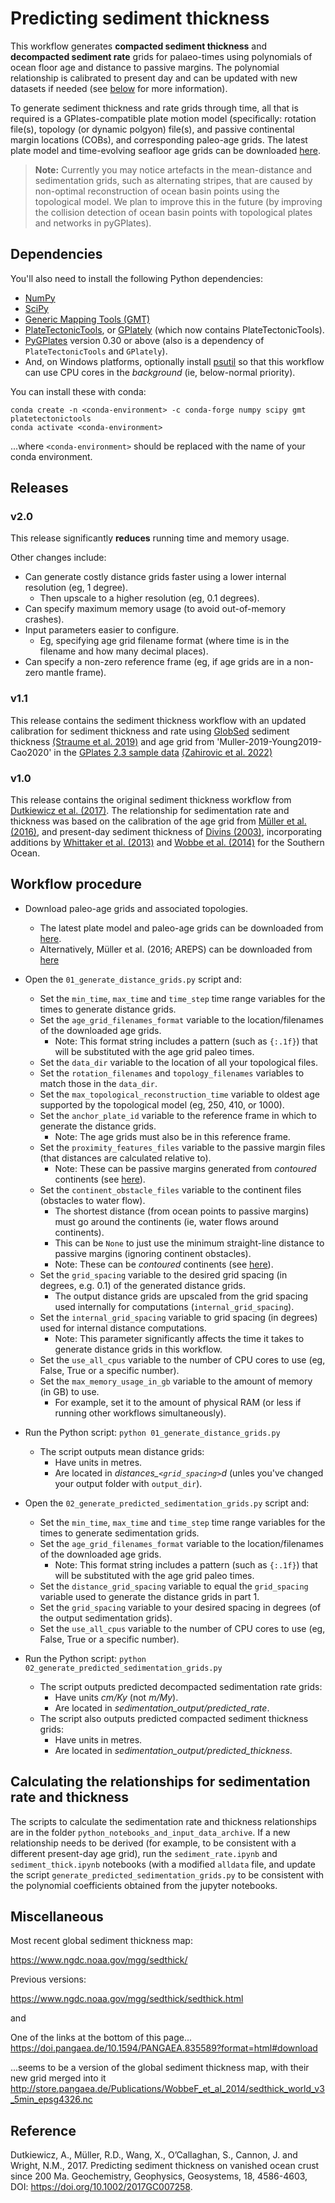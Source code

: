 # Predicting sediment thickness

This workflow generates **compacted sediment thickness** and **decompacted sediment rate** grids for palaeo-times using polynomials of ocean floor age and distance to passive margins. The polynomial relationship is calibrated to present day and can be updated with new datasets if needed (see [below](#calculating-the-relationships-for-sedimentation-rate-and-thickness) for more information).

To generate sediment thickness and rate grids through time, all that is required is a GPlates-compatible plate motion model (specifically: rotation file(s), topology (or dynamic polgyon) file(s), and passive continental margin locations (COBs), and corresponding paleo-age grids. The latest plate model and time-evolving seafloor age grids can be downloaded [here](https://www.earthbyte.org/gplates-2-4-software-and-data-sets/).

> __Note:__ Currently you may notice artefacts in the mean-distance and sedimentation grids, such as alternating stripes, that are caused by non-optimal reconstruction of ocean basin points using the topological model. We plan to improve this in the future (by improving the collision detection of ocean basin points with topological plates and networks in pyGPlates).

## Dependencies

You'll also need to install the following Python dependencies:
* [NumPy](https://numpy.org/)
* [SciPy](https://scipy.org/)
* [Generic Mapping Tools (GMT) ](https://www.generic-mapping-tools.org/)
* [PlateTectonicTools](https://github.com/EarthByte/PlateTectonicTools), or [GPlately](https://github.com/GPlates/gplately) (which now contains PlateTectonicTools).
* [PyGPlates](https://www.gplates.org/) version 0.30 or above (also is a dependency of `PlateTectonicTools` and `GPlately`).
* And, on Windows platforms, optionally install [psutil](https://pypi.org/project/psutil/) so that this workflow can use CPU cores in the *background* (ie, below-normal priority).


You can install these with conda:

```
conda create -n <conda-environment> -c conda-forge numpy scipy gmt platetectonictools
conda activate <conda-environment>
```

...where `<conda-environment>` should be replaced with the name of your conda environment.


## Releases
### v2.0
This release significantly __reduces__ running time and memory usage.

Other changes include:
- Can generate costly distance grids faster using a lower internal resolution (eg, 1 degree).
  - Then upscale to a higher resolution (eg, 0.1 degrees).
- Can specify maximum memory usage (to avoid out-of-memory crashes).
- Input parameters easier to configure.
  - Eg, specifying age grid filename format (where time is in the filename and how many decimal places).
- Can specify a non-zero reference frame (eg, if age grids are in a non-zero mantle frame).

### v1.1
This release contains the sediment thickness workflow with an updated calibration for sediment thickness and rate using [GlobSed](https://ngdc.noaa.gov/mgg/sedthick/) sediment thickness [(Straume et al. 2019)](https://doi.org/10.1029/2018GC008115) and age grid from 'Muller-2019-Young2019-Cao2020' in the [GPlates 2.3 sample data](https://www.earthbyte.org/gplates-2-3-software-and-data-sets/) [(Zahirovic et al. 2022)](https://doi.org/10.1002/gdj3.146)

### v1.0
This release contains the original sediment thickness workflow from [Dutkiewicz et al. (2017)](https://doi.org/10.1002/2017GC007258).
The relationship for sedimentation rate and thickness was based on the calibration of the age grid from [Müller et al. (2016)](https://doi.org/10.1146/annurev-earth-060115-012211), and present-day sediment thickness of [Divins (2003)](https://www.ngdc.noaa.gov/mgg/sedthick/sedthick.html), incorporating additions by [Whittaker et al. (2013)](https://doi.org/10.1002/ggge.20181) and [Wobbe et al. (2014)](https://doi.org/10.1016/j.gloplacha.2014.09.006) for the Southern Ocean. 


## Workflow procedure

- Download paleo-age grids and associated topologies.
    - The latest plate model and paleo-age grids can be downloaded from [here](https://www.earthbyte.org/gplates-2-4-software-and-data-sets/).
    - Alternatively, Müller et al. (2016; AREPS) can be downloaded from [here](https://www.earthbyte.org/webdav/ftp/Data_Collections/Muller_etal_2016_AREPS/)
- Open the `01_generate_distance_grids.py` script and:
    + Set the `min_time`, `max_time` and `time_step` time range variables for the times to generate distance grids.
    + Set the `age_grid_filenames_format` variable to the location/filenames of the downloaded age grids.
      + Note: This format string includes a pattern (such as `{:.1f}`) that will be substituted with the age grid paleo times.
    + Set the `data_dir` variable to the location of all your topological files.
    + Set the `rotation_filenames` and `topology_filenames` variables to match those in the `data_dir`.
    + Set the `max_topological_reconstruction_time` variable to oldest age supported by the topological model (eg, 250, 410, or 1000).
    + Set the `anchor_plate_id` variable to the reference frame in which to generate the distance grids.
      + Note: The age grids must also be in this reference frame.
    + Set the `proximity_features_files` variable to the passive margin files (that distances are calculated relative to).
      + Note: These can be passive margins generated from *contoured* continents (see [here](https://github.com/EarthByte/continent-contouring)).
    + Set the `continent_obstacle_files` variable to the continent files (obstacles to water flow).
      + The shortest distance (from ocean points to passive margins) must go around the continents (ie, water flows around continents).
      + This can be `None` to just use the minimum straight-line distance to passive margins (ignoring continent obstacles).
      + Note: These can be *contoured* continents (see [here](https://github.com/EarthByte/continent-contouring)).
    + Set the `grid_spacing` variable to the desired grid spacing (in degrees, e.g.  0.1) of the generated distance grids.
      + The output distance grids are upscaled from the grid spacing used internally for computations (`internal_grid_spacing`).
    + Set the `internal_grid_spacing` variable to grid spacing (in degrees) used for internal distance computations.
      + Note: This parameter significantly affects the time it takes to generate distance grids in this workflow.
    + Set the `use_all_cpus` variable to the number of CPU cores to use (eg, False, True or a specific number).
    + Set the `max_memory_usage_in_gb` variable to the amount of memory (in GB) to use.
      + For example, set it to the amount of physical RAM (or less if running other workflows simultaneously).
- Run the Python script:
      `python 01_generate_distance_grids.py`
    + The script outputs mean distance grids:
        + Have units in metres.
        + Are located in *distances_`<grid_spacing>`d* (unles you've changed your output folder with `output_dir`).
    
    
- Open the `02_generate_predicted_sedimentation_grids.py` script and:
    + Set the `min_time`, `max_time` and `time_step` time range variables for the times to generate sedimentation grids.
    + Set the `age_grid_filenames_format` variable to the location/filenames of the downloaded age grids.
      + Note: This format string includes a pattern (such as `{:.1f}`) that will be substituted with the age grid paleo times.
    + Set the `distance_grid_spacing` variable to equal the `grid_spacing` variable used to generate the distance grids in part 1.
    + Set the `grid_spacing` variable to your desired spacing in degrees (of the output sedimentation grids).
    + Set the `use_all_cpus` variable to the number of CPU cores to use (eg, False, True or a specific number).
- Run the Python script:
    `python 02_generate_predicted_sedimentation_grids.py`
    + The script outputs predicted decompacted sedimentation rate grids:
        + Have units *cm/Ky* (not *m/My*).
        + Are located in *sedimentation_output/predicted_rate*.
    - The script also outputs predicted compacted sediment thickness grids:
        + Have units in metres.
        + Are located in *sedimentation_output/predicted_thickness*.


## Calculating the relationships for sedimentation rate and thickness
The scripts to calculate the sedimentation rate and thickness relationships are in the folder `python_notebooks_and_input_data_archive`.
If a new relationship needs to be derived (for example, to be consistent with a different present-day age grid), run the `sediment_rate.ipynb` and `sediment_thick.ipynb` notebooks (with a modified `alldata` file, and update the script `generate_predicted_sedimentation_grids.py` to be consistent with the polynomial coefficients obtained from the jupyter notebooks.

## Miscellaneous

Most recent global sediment thickness map:

https://www.ngdc.noaa.gov/mgg/sedthick/

Previous versions: 

https://www.ngdc.noaa.gov/mgg/sedthick/sedthick.html

and 

One of the links at the bottom of this page...
https://doi.pangaea.de/10.1594/PANGAEA.835589?format=html#download

...seems to be a version of the global sediment thickness map, with their new grid merged into it
http://store.pangaea.de/Publications/WobbeF_et_al_2014/sedthick_world_v3_5min_epsg4326.nc 


## Reference

Dutkiewicz, A., Müller, R.D., Wang, X., O’Callaghan, S., Cannon, J. and Wright, N.M., 2017. Predicting sediment thickness on vanished ocean crust since 200 Ma. Geochemistry, Geophysics, Geosystems, 18, 4586-4603, DOI:  https://doi.org/10.1002/2017GC007258.
